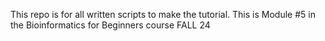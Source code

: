 This repo is for all written scripts to make the tutorial.
This is Module #5 in the Bioinformatics for Beginners course FALL 24
